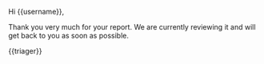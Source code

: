Hi {{username}},

Thank you very much for your report. We are currently reviewing it and will get back to you as soon as possible.

{{triager}}

